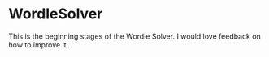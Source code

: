 # WordleSolver

This is the beginning stages of the Wordle Solver. I would love feedback on how to improve it.
